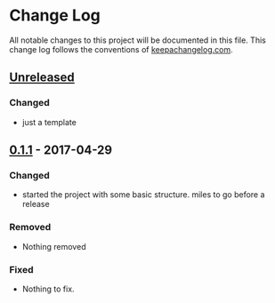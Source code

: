 # Change Log
All notable changes to this project will be documented in this file. This change log follows the conventions of [keepachangelog.com](http://keepachangelog.com/).

## [Unreleased]
### Changed 
- just a template 
## [0.1.1] - 2017-04-29
### Changed
- started the project with some basic structure.  miles to go before a release 

### Removed
- Nothing removed

### Fixed
- Nothing to fix. 

[Unreleased]: https://github.com/your-name/gnowdb/compare/0.1.1...HEAD
[0.1.1]: https://github.com/your-name/gnowdb/compare/0.1.0...0.1.1
